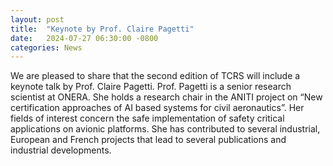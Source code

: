 ```yaml
---
layout: post
title:  "Keynote by Prof. Claire Pagetti"
date:   2024-07-27 06:30:00 -0800
categories: News
---
```

We are pleased to share that the second edition of TCRS will include a keynote talk by Prof. Claire Pagetti. Prof. Pagetti is a senior research scientist at ONERA. She holds a research chair in the ANITI project on “New certification approaches of AI based systems for civil aeronautics”. Her fields of interest concern the safe implementation of safety critical applications on avionic platforms. She has contributed to several industrial, European and French projects that lead to several publications and industrial developments.
